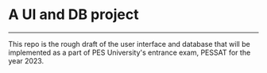 # A UI and DB project
--------------------------------------------------------------------------------------------------

This repo is the rough draft of the user interface and database that will be implemented as a part of PES University's entrance exam, PESSAT for the year 2023.

